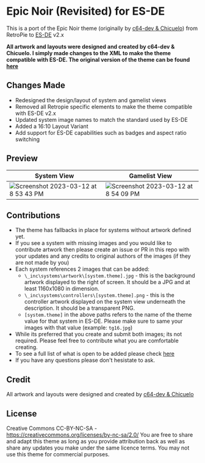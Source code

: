# Epic Noir (Revisited) for ES-DE
This is a port of the Epic Noir theme (originally by [c64-dev & Chicuelo](https://github.com/c64-dev)) from RetroPie to [ES-DE](https://es-de.org/) v2.x

**All artwork and layouts were designed and created by c64-dev & Chicuelo.  I simply made changes to the XML to make the theme compatible with ES-DE. The original version of the theme can be found [here](https://github.com/c64-dev/es-theme-epicnoir)**

## Changes Made
- Redesigned the design/layout of system and gamelist views
- Removed all Retropie specific elements to make the theme compatible with ES-DE v2.x
- Updated system image names to match the standard used by ES-DE
- Added a 16:10 Layout Variant
- Add support for ES-DE capabilities such as badges and aspect ratio switching

## **Preview**

| System View | Gamelist View |
|----|----|
| <img alt="Screenshot 2023-03-12 at 8 53 43 PM" src="https://user-images.githubusercontent.com/1454947/224585550-a8915000-7436-4770-b8bd-7c1350a7a8d0.png"> | <img alt="Screenshot 2023-03-12 at 8 54 09 PM" src="https://user-images.githubusercontent.com/1454947/224585555-bd4ab158-b32f-45f4-8477-cb486939eafc.png"> |

## **Contributions**
- The theme has fallbacks in place for systems without artwork defined yet.
- If you see a system with missing images and you would like to contribute artwork then please create an issue or PR in this repo with your updates and any credits to original authors of the images (if they are not made by you)
- Each system references 2 images that can be added:
   - `\_inc\systems\artwork\[system.theme].jpg` - this is the background artwork displayed to the right of screen.  It should be a JPG and at least 1160x1080 in dimension.
   - `\_inc\systems\controllers\[system.theme].png` - this is the controller artwork displayed on the system view underneath the description.  It should be a transparent PNG.
   - `[system.theme]` in the above paths refers to the name of the theme value for that system in ES-DE.  Please make sure to same your images with that value (example: `tg16.jpg`)
- While its preferred that you create and submit both images; its not required.  Please feel free to contribute what you are comfortable creating.
- To see a full list of what is open to be added please check [here](https://github.com/anthonycaccese/epic-noir-revisited-es-de/issues/1)
- If you have any questions please don't hesistate to ask.

## **Credit**
All artwork and layouts were designed and created by [c64-dev & Chicuelo](https://github.com/c64-dev)

## **License**
Creative Commons CC-BY-NC-SA - https://creativecommons.org/licenses/by-nc-sa/2.0/
You are free to share and adapt this theme as long as you provide attribution back as well as share any updates you make under the same licence terms.  You may not use this theme for commercial purposes.
